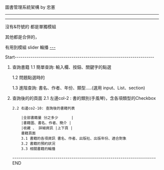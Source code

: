 圖書管理系統架構 by 忠憲

---

---

沒有&符號的 都是單獨模組

其他都是合併的，

有用到模組 slider 輪播
[---](https://www.jqueryscript.net/slider/Fully-Responsive-Flexible-jQuery-Carousel-Plugin-slick.html)

Start-----------------------------------------------------------------------

1.  查詢書籍
    1.1 簡單查詢: 輸入欄、按鈕、關鍵字的點選

    1.2 問題點選時的

    1.3 進階查詢: 書名、作者、年份、類型.....(選用 input、List、section)

2.  查詢後的的頁面
        2.1 左邊col-2 : 書的類別(手風琴)，含各項類型的Checkbox

        2.2 右邊co2-10: 查詢後的書籍列表

            |全部書籍量 分之多少      |
            |書籍圖、書名、作者、簡介 |
            |收藏 、 詳細資訊 |上下頁 |
            書籍頁面
            3.1 書籍的各項資訊 書名、作者、出版社、出版年份、適合對象
            3.2 書籍的預約狀況
            3.3 相關書籍的輪播
    -------------------------------------------------------------------------END
